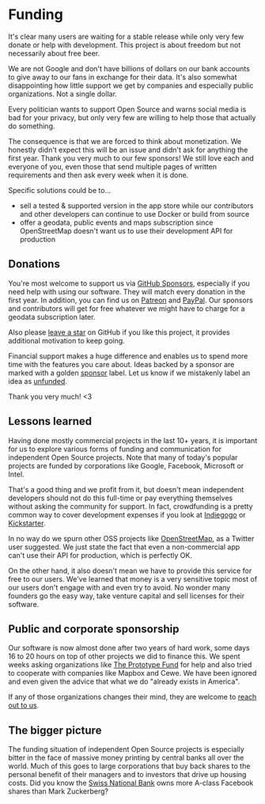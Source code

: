 # Funding

It's clear many users are waiting for a stable release while only very few donate or help with development. 
This project is about freedom but not necessarily about free beer.

We are not Google and don't have billions of dollars on our bank accounts to give away to our fans in exchange for their data.
It's also somewhat disappointing how little support we get by companies and especially public organizations. 
Not a single dollar. 

Every politician wants to support Open Source and warns social media is bad for your privacy, but only very 
few are willing to help those that actually do something.

The consequence is that we are forced to think about monetization. We honestly didn't expect this will be an issue 
and didn't ask for anything the first year. Thank you very much to our few sponsors! 
We still love each and everyone of you, even those that send multiple pages of written requirements and then ask 
every week when it is done.

Specific solutions could be to...

  - sell a tested & supported version in the app store while our contributors and other developers can 
    continue to use Docker or build from source
  - offer a geodata, public events and maps subscription since OpenStreetMap doesn't want us to use their development 
    API for production

## Donations

You're most welcome to support us via [GitHub Sponsors](https://github.com/sponsors/lastzero), 
especially if you need help with using our software. They will match every donation in the first year.
In addition, you can find us on [Patreon](https://www.patreon.com/photoprism) and [PayPal](https://www.paypal.me/photoprism). 
Our sponsors and contributors will get for free whatever we might have to charge for a geodata subscription later.

Also please [leave a star](https://github.com/photoprism/photoprism/stargazers) on GitHub if you like this project, 
it provides additional motivation to keep going.

Financial support makes a huge difference and enables us to spend more time with the features you care about.
Ideas backed by a sponsor are marked with a golden [sponsor](https://github.com/photoprism/photoprism/issues?q=is%3Aissue+is%3Aopen+label%3Asponsor) label.
Let us know if we mistakenly label an idea as [unfunded](https://github.com/photoprism/photoprism/issues?q=is%3Aissue+is%3Aopen+label%3Aunfunded).

Thank you very much! <3

## Lessons learned ##

Having done mostly commercial projects in the last 10+ years, it is important for us to explore various forms of funding
and communication for independent Open Source projects. Note that many of today's popular projects are funded by 
corporations like Google, Facebook, Microsoft or Intel.

That's a good thing and we profit from it, but doesn't mean independent developers should not do this full-time or pay 
everything themselves without asking the community for support. In fact, crowdfunding is a pretty common way to cover 
development expenses if you look at [Indiegogo](https://www.indiegogo.com/) or [Kickstarter](https://www.kickstarter.com/).

In no way do we spurn other OSS projects like [OpenStreetMap](https://www.openstreetmap.org/), 
as a Twitter user suggested. We just state the fact that even a non-commercial app can't use their API 
for production, which is perfectly OK.

On the other hand, it also doesn't mean we have to provide this service for free to our users. 
We've learned that money is a very sensitive topic most of our users don't engage with and even try to avoid. 
No wonder many founders go the easy way, take venture capital and sell licenses for their software.

## Public and corporate sponsorship ##

Our software is now almost done after two years of hard work, some days 16 to 20 hours on top of other projects we
did to finance this. We spent weeks asking organizations like [The Prototype Fund](https://prototypefund.de/en/) 
for help and also tried to cooperate with companies like Mapbox and Cewe. We have been ignored and even given
the advice that what we do "already exists in America".

If any of those organizations changes their mind, they are welcome to [reach out to us](mailto:hello@photoprism.org).

## The bigger picture ##

The funding situation of independent Open Source projects is especially bitter in the face of massive money printing 
by central banks all over the world. Much of this goes to large corporations that buy back shares
to the personal benefit of their managers and to investors that drive up housing costs. Did you know the 
[Swiss National Bank](https://www.bloomberg.com/news/articles/2019-08-02/snb-s-pile-of-u-s-shares-hits-93-billion-on-buoyant-markets)
owns more A-class Facebook shares than Mark Zuckerberg?
